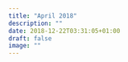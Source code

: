```yaml
---
title: "April 2018"
description: ""
date: 2018-12-22T03:31:05+01:00
draft: false
image: ""
---
```


